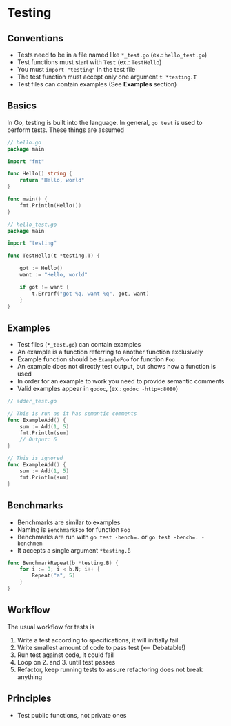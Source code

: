 # Testing

## Conventions
- Tests need to be in a file named like `*_test.go` (ex.: `hello_test.go`)
- Test functions must start with `Test` (ex.: `TestHello`)
- You must `import "testing"` in the test file
- The test function must accept only one argument `t *testing.T`
- Test files can contain examples (See **Examples** section)

## Basics
In Go, testing is built into the language. In general, `go test` is used to perform tests. These things are assumed

```go
// hello.go
package main

import "fmt"

func Hello() string {
	return "Hello, world"
}

func main() {
	fmt.Println(Hello())
}

// hello_test.go
package main

import "testing"

func TestHello(t *testing.T) {

	got := Hello()
	want := "Hello, world"

	if got != want {
		t.Errorf("got %q, want %q", got, want)
	}
}
```

## Examples
- Test files (`*_test.go`) can contain examples
- An example is a function referring to another function exclusively
- Example function should be `ExampleFoo` for function `Foo`
- An example does not directly test output, but shows how a function is used
- In order for an example to work you need to provide semantic comments
- Valid examples appear in `godoc`, (ex.: `godoc -http=:8080`)

```go
// adder_test.go

// This is run as it has semantic comments
func ExampleAdd() {
	sum := Add(1, 5)
	fmt.Println(sum)
	// Output: 6
}

// This is ignored
func ExampleAdd() {
	sum := Add(1, 5)
	fmt.Println(sum)
}
```

## Benchmarks
- Benchmarks are similar to examples
- Naming is `BenchmarkFoo` for function `Foo`
- Benchmarks are run with `go test -bench=.` or `go test -bench=. -benchmem`
- It accepts a single argument `*testing.B`

```go
func BenchmarkRepeat(b *testing.B) {
	for i := 0; i < b.N; i++ {
		Repeat("a", 5)
	}
}
```

## Workflow
The usual workflow for tests is
1. Write a test according to specifications, it will initially fail
2. Write smallest amount of code to pass test (<-- Debatable!)
3. Run test against code, it could fail
4. Loop on 2. and 3. until test passes
5. Refactor, keep running tests to assure refactoring does not break anything

## Principles
- Test public functions, not private ones
